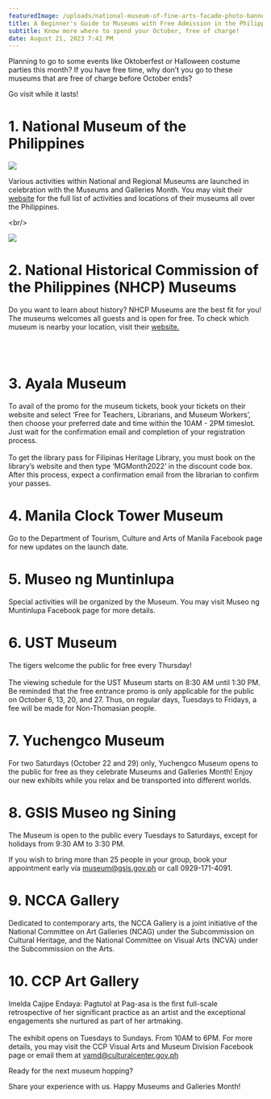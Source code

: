 ```yaml
---
featuredImage: /uploads/national-museum-of-fine-arts-facade-photo-banner-1-scaled.jpg
title: A Beginner's Guide to Museums with Free Admission in the Philippines
subtitle: Know more where to spend your October, free of charge!
date: August 21, 2023 7:42 PM
---
```

Planning to go to some events like Oktoberfest or Halloween costume parties this month? If you have free time, why don’t you go to these museums that are free of charge before October ends?

Go visit while it lasts!

# 1. National Museum of the Philippines

<img src="/uploads/national-museum-of-fine-arts-facade-photo-banner-1-scaled.jpg" className="align-left-half">

Various activities within National and Regional Museums are launched in celebration with the Museums and Galleries Month. You may visit their [website](nationalmuseum.gov.ph) for the full list of activities and locations of their museums all over the Philippines.

<﻿br/><br/>

<img src="/uploads/nhcp-museum-of-philippine-economic-histroy.jpg" className="align-right-half">

# 2﻿. National Historical Commission of the Philippines (NHCP) Museums

Do you want to learn about history? NHCP Museums are the best fit for you!\
The museums welcomes all guests and is open for free. To check which museum is nearby your location, visit their [website.](https://nhcp.gov.ph/history-museums/)

<br/><br/>

# 3﻿. Ayala Museum

To avail of the promo for the museum tickets, book your tickets on their website and select ‘Free for Teachers, Librarians, and Museum Workers’, then choose your preferred date and time within the 10AM - 2PM timeslot. Just wait for the confirmation email and completion of your registration process.\
\
To get the library pass for Filipinas Heritage Library, you must book on the library’s website and then type ‘MGMonth2022’ in the discount code box. After this process, expect a confirmation email from the librarian to confirm your passes.

# 4﻿. Manila Clock Tower Museum

Go to the Department of Tourism, Culture and Arts of Manila Facebook page for new updates on the launch date.

# 5﻿. Museo ng Muntinlupa

Special activities will be organized by the Museum. You may visit Museo ng Muntinlupa Facebook page for more details.

# 6﻿. UST Museum

The tigers welcome the public for free every Thursday!\
\
The viewing schedule for the UST Museum starts on 8:30 AM until 1:30 PM. Be reminded that the free entrance promo is only applicable for the public on October 6, 13, 20, and 27. Thus, on regular days, Tuesdays to Fridays, a fee will be made for Non-Thomasian people.

# 7﻿. Yuchengco Museum

For two Saturdays (October 22 and 29) only, Yuchengco Museum opens to the public for free as they celebrate Museums and Galleries Month! Enjoy our new exhibits while you relax and be transported into different worlds.

# 8﻿. GSIS Museo ng Sining

T﻿he Museum is open to the public every Tuesdays to Saturdays, except for holidays from 9:30 AM to 3:30 PM.

I﻿f you wish to bring more than 25 people in your group, book your appointment early via museum@gsis.gov.ph or call 0929-171-4091.

# 9﻿. NCCA Gallery

Dedicated to contemporary arts, the NCCA Gallery is a joint initiative of the National Committee on Art Galleries (NCAG) under the Subcommission on Cultural Heritage, and the National Committee on Visual Arts (NCVA) under the Subcommission on the Arts.

# 1﻿0. CCP Art Gallery

Imelda Cajipe Endaya: Pagtutol at Pag-asa is the first full-scale retrospective of her significant practice as an artist and the exceptional engagements she nurtured as part of her artmaking.\
\
The exhibit opens on Tuesdays to Sundays. From 10AM to 6PM. For more details, you may visit the CCP Visual Arts and Museum Division Facebook page or email them at vamd@culturalcenter.gov.ph

R﻿eady for the next museum hopping?

S﻿hare your experience with us. Happy Museums and Galleries Month!